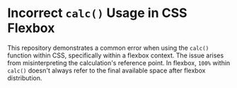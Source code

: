 # Incorrect `calc()` Usage in CSS Flexbox
This repository demonstrates a common error when using the `calc()` function within CSS, specifically within a flexbox context. The issue arises from misinterpreting the calculation's reference point. In flexbox, `100%` within `calc()` doesn't always refer to the final available space after flexbox distribution.